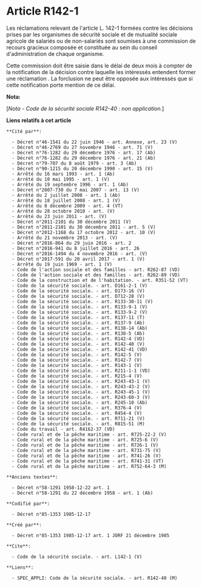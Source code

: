 # Article R142-1

Les réclamations relevant de l'article L. 142-1 formées contre les décisions prises par les organismes de sécurité sociale et
de mutualité sociale agricole de salariés ou de non-salariés sont soumises à une commission de recours gracieux composée et
constituée au sein du conseil d'administration de chaque organisme. 

Cette commission doit être saisie dans le délai de deux mois à compter de la notification de la décision contre laquelle les
intéressés entendent former une réclamation     . La forclusion ne peut être opposée aux intéressés que si cette notification
porte mention de ce délai.

**Nota:**

[*Nota - Code de la sécurité sociale R142-40 : non application.*]

**Liens relatifs à cet article**

	**Cité par**:

	  - Décret n°46-1541 du 22 juin 1946 - art. Annexe, art. 23 (V)
	  - Décret n°46-2769 du 27 novembre 1946 - art. 71 (V)
	  - Décret n°76-1282 du 29 décembre 1976 - art. 17 (Ab)
	  - Décret n°76-1282 du 29 décembre 1976 - art. 21 (Ab)
	  - Décret n°79-707 du 8 août 1979 - art. 3 (Ab)
	  - Décret n°90-1215 du 20 décembre 1990 - art. 15 (V)
	  - Arrêté du 16 mars 1993 - art. 1 (Ab)
	  - Arrêté du 10 mai 1995 - art. 1 (V)
	  - Arrêté du 19 septembre 1996 - art. 1 (Ab)
	  - Décret n°2007-730 du 7 mai 2007 - art. 13 (V)
	  - Arrêté du 2 juillet 2008 - art. 1 (Ab)
	  - Arrêté du 18 juillet 2008 - art. 1 (V)
	  - Arrêté du 8 décembre 2009 - art. 4 (VT)
	  - Arrêté du 28 octobre 2010 - art. (V)
	  - Arrêté du 23 juin 2011 - art. (V)
	  - Décret n°2011-2101 du 30 décembre 2011 (V)
	  - Décret n°2011-2101 du 30 décembre 2011 - art. 5 (V)
	  - Décret n°2012-1168 du 17 octobre 2012 - art. 10 (V)
	  - Arrêté du 21 novembre 2013 - art. (V)
	  - Décret n°2016-864 du 29 juin 2016 - art. 2
	  - Décret n°2016-941 du 8 juillet 2016 - art. 26
	  - Décret n°2016-1494 du 4 novembre 2016 - art. (V)
	  - Décret n°2017-591 du 20 avril 2017 - art. 1 (V)
	  - Arrêté du 19 juin 1969 - art. 1 (V)
	  - Code de l'action sociale et des familles - art. R262-87 (VD)
	  - Code de l'action sociale et des familles - art. R262-89 (VD)
	  - Code de la construction et de l'habitation. - art. R351-52 (VT)
	  - Code de la sécurité sociale. - art. D161-2-1 (V)
	  - Code de la sécurité sociale. - art. D173-16 (V)
	  - Code de la sécurité sociale. - art. D712-28 (V)
	  - Code de la sécurité sociale. - art. R133-30-11 (V)
	  - Code de la sécurité sociale. - art. R133-9-1 (V)
	  - Code de la sécurité sociale. - art. R133-9-2 (V)
	  - Code de la sécurité sociale. - art. R137-11 (T)
	  - Code de la sécurité sociale. - art. R137-9 (Ab)
	  - Code de la sécurité sociale. - art. R138-14 (Ab)
	  - Code de la sécurité sociale. - art. R138-5 (Ab)
	  - Code de la sécurité sociale. - art. R142-4 (VD)
	  - Code de la sécurité sociale. - art. R142-40 (V)
	  - Code de la sécurité sociale. - art. R142-41 (VD)
	  - Code de la sécurité sociale. - art. R142-5 (V)
	  - Code de la sécurité sociale. - art. R142-7 (V)
	  - Code de la sécurité sociale. - art. R143-1 (V)
	  - Code de la sécurité sociale. - art. R211-1-1 (VD)
	  - Code de la sécurité sociale. - art. R215-4 (V)
	  - Code de la sécurité sociale. - art. R243-43-1 (V)
	  - Code de la sécurité sociale. - art. R243-43-2 (V)
	  - Code de la sécurité sociale. - art. R243-45-1 (V)
	  - Code de la sécurité sociale. - art. R243-60-3 (V)
	  - Code de la sécurité sociale. - art. R245-10 (Ab)
	  - Code de la sécurité sociale. - art. R376-4 (V)
	  - Code de la sécurité sociale. - art. R454-4 (V)
	  - Code de la sécurité sociale. - art. R711-21 (V)
	  - Code de la sécurité sociale. - art. R815-51 (M)
	  - Code du travail - art. R4162-37 (VD)
	  - Code rural et de la pêche maritime - art. R725-22-2 (V)
	  - Code rural et de la pêche maritime - art. R725-6 (V)
	  - Code rural et de la pêche maritime - art. R726-1 (V)
	  - Code rural et de la pêche maritime - art. R731-75 (V)
	  - Code rural et de la pêche maritime - art. R741-26 (V)
	  - Code rural et de la pêche maritime - art. R741-31 (VT)
	  - Code rural et de la pêche maritime - art. R752-64-3 (M)

	**Anciens textes**:

	  - Décret n°58-1291 1958-12-22 art. 1
	  - Décret n°58-1291 du 22 décembre 1958 - art. 1 (Ab)

	**Codifié par**:

	  - Décret n°85-1353 1985-12-17

	**Créé par**:

	  - Décret n°85-1353 1985-12-17 art. 1 JORF 21 décembre 1985

	**Cite**:

	  - Code de la sécurité sociale. - art. L142-1 (V)

	**Liens**:

	  - SPEC_APPLI: Code de la sécurité sociale. - art. R142-40 (M)
